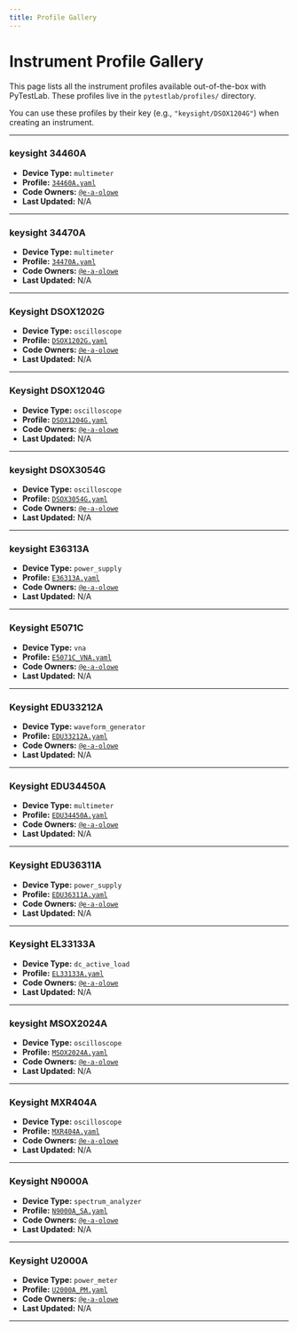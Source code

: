 ```yaml
---
title: Profile Gallery
---
```


# Instrument Profile Gallery

This page lists all the instrument profiles available out-of-the-box with PyTestLab. These profiles live in the `pytestlab/profiles/` directory.

You can use these profiles by their key (e.g., `"keysight/DSOX1204G"`) when creating an instrument.

---

### keysight 34460A

- **Device Type:** `multimeter`
- **Profile:** [`34460A.yaml`](https://github.com/labiium/pytestlab/blob/main/pytestlab/profiles/keysight/34460A.yaml)
- **Code Owners:** [`@e-a-olowe`](https://github.com/e-a-olowe)
- **Last Updated:** N/A

---

### keysight 34470A

- **Device Type:** `multimeter`
- **Profile:** [`34470A.yaml`](https://github.com/labiium/pytestlab/blob/main/pytestlab/profiles/keysight/34470A.yaml)
- **Code Owners:** [`@e-a-olowe`](https://github.com/e-a-olowe)
- **Last Updated:** N/A

---

### Keysight DSOX1202G

- **Device Type:** `oscilloscope`
- **Profile:** [`DSOX1202G.yaml`](https://github.com/labiium/pytestlab/blob/main/pytestlab/profiles/keysight/DSOX1202G.yaml)
- **Code Owners:** [`@e-a-olowe`](https://github.com/e-a-olowe)
- **Last Updated:** N/A

---

### Keysight DSOX1204G

- **Device Type:** `oscilloscope`
- **Profile:** [`DSOX1204G.yaml`](https://github.com/labiium/pytestlab/blob/main/pytestlab/profiles/keysight/DSOX1204G.yaml)
- **Code Owners:** [`@e-a-olowe`](https://github.com/e-a-olowe)
- **Last Updated:** N/A

---

### keysight DSOX3054G

- **Device Type:** `oscilloscope`
- **Profile:** [`DSOX3054G.yaml`](https://github.com/labiium/pytestlab/blob/main/pytestlab/profiles/keysight/DSOX3054G.yaml)
- **Code Owners:** [`@e-a-olowe`](https://github.com/e-a-olowe)
- **Last Updated:** N/A

---

### keysight E36313A

- **Device Type:** `power_supply`
- **Profile:** [`E36313A.yaml`](https://github.com/labiium/pytestlab/blob/main/pytestlab/profiles/keysight/E36313A.yaml)
- **Code Owners:** [`@e-a-olowe`](https://github.com/e-a-olowe)
- **Last Updated:** N/A

---

### Keysight E5071C

- **Device Type:** `vna`
- **Profile:** [`E5071C_VNA.yaml`](https://github.com/labiium/pytestlab/blob/main/pytestlab/profiles/keysight/E5071C_VNA.yaml)
- **Code Owners:** [`@e-a-olowe`](https://github.com/e-a-olowe)
- **Last Updated:** N/A

---

### Keysight EDU33212A

- **Device Type:** `waveform_generator`
- **Profile:** [`EDU33212A.yaml`](https://github.com/labiium/pytestlab/blob/main/pytestlab/profiles/keysight/EDU33212A.yaml)
- **Code Owners:** [`@e-a-olowe`](https://github.com/e-a-olowe)
- **Last Updated:** N/A

---

### Keysight EDU34450A

- **Device Type:** `multimeter`
- **Profile:** [`EDU34450A.yaml`](https://github.com/labiium/pytestlab/blob/main/pytestlab/profiles/keysight/EDU34450A.yaml)
- **Code Owners:** [`@e-a-olowe`](https://github.com/e-a-olowe)
- **Last Updated:** N/A

---

### Keysight EDU36311A

- **Device Type:** `power_supply`
- **Profile:** [`EDU36311A.yaml`](https://github.com/labiium/pytestlab/blob/main/pytestlab/profiles/keysight/EDU36311A.yaml)
- **Code Owners:** [`@e-a-olowe`](https://github.com/e-a-olowe)
- **Last Updated:** N/A

---

### Keysight EL33133A

- **Device Type:** `dc_active_load`
- **Profile:** [`EL33133A.yaml`](https://github.com/labiium/pytestlab/blob/main/pytestlab/profiles/keysight/EL33133A.yaml)
- **Code Owners:** [`@e-a-olowe`](https://github.com/e-a-olowe)
- **Last Updated:** N/A

---

### keysight MSOX2024A

- **Device Type:** `oscilloscope`
- **Profile:** [`MSOX2024A.yaml`](https://github.com/labiium/pytestlab/blob/main/pytestlab/profiles/keysight/MSOX2024A.yaml)
- **Code Owners:** [`@e-a-olowe`](https://github.com/e-a-olowe)
- **Last Updated:** N/A

---

### Keysight MXR404A

- **Device Type:** `oscilloscope`
- **Profile:** [`MXR404A.yaml`](https://github.com/labiium/pytestlab/blob/main/pytestlab/profiles/keysight/MXR404A.yaml)
- **Code Owners:** [`@e-a-olowe`](https://github.com/e-a-olowe)
- **Last Updated:** N/A

---

### Keysight N9000A

- **Device Type:** `spectrum_analyzer`
- **Profile:** [`N9000A_SA.yaml`](https://github.com/labiium/pytestlab/blob/main/pytestlab/profiles/keysight/N9000A_SA.yaml)
- **Code Owners:** [`@e-a-olowe`](https://github.com/e-a-olowe)
- **Last Updated:** N/A

---

### Keysight U2000A

- **Device Type:** `power_meter`
- **Profile:** [`U2000A_PM.yaml`](https://github.com/labiium/pytestlab/blob/main/pytestlab/profiles/keysight/U2000A_PM.yaml)
- **Code Owners:** [`@e-a-olowe`](https://github.com/e-a-olowe)
- **Last Updated:** N/A

---

